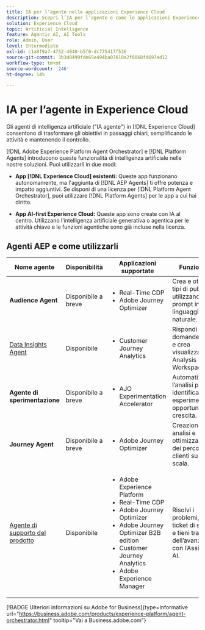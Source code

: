 ```yaml
---
title: IA per l’agente nelle applicazioni Experience Cloud
description: Scopri l’IA per l’agente e come le applicazioni Experience Cloud utilizzano il framework per l’agente di Adobe.
solution: Experience Cloud
topic: Artificial Intelligence
feature: Agentic AI, AI Tools
role: Admin, User
level: Intermediate
exl-id: c1a8f9a7-4752-4040-b5f0-dc775417f536
source-git-commit: 3b3d8499fde65e494ba07610a2f8068fd697ad12
workflow-type: tm+mt
source-wordcount: '246'
ht-degree: 14%

---
```


# IA per l’agente in Experience Cloud

Gli agenti di intelligenza artificiale (&quot;IA agente&quot;) in [!DNL Experience Cloud] consentono di trasformare gli obiettivi in passaggi chiari, semplificando le attività e mantenendo il controllo.

[!DNL Adobe Experience Platform Agent Orchestrator] e [!DNL Platform Agents] introducono queste funzionalità di intelligenza artificiale nelle nostre soluzioni. Puoi utilizzarli in due modi:

* **App [!DNL Experience Cloud] esistenti:** Queste app funzionano autonomamente, ma l&#39;aggiunta di [!DNL AEP Agents] ti offre potenza e impatto aggiuntivi. Se disponi di una licenza per [!DNL Platform Agent Orchestrator], puoi utilizzare [!DNL Platform Agents] per le app a cui hai diritto.

* **App AI-first Experience Cloud:** Queste app sono create con IA al centro. Utilizzano l’intelligenza artificiale generativa o agentica per le attività chiave e le funzioni agentiche sono già incluse nella licenza.

## Agenti AEP e come utilizzarli

| Nome agente | Disponibilità | Applicazioni supportate | Funzionalità |
|---|----------|------------|----------|
| **Audience Agent** | Disponibile a breve | <ul><li>Real-Time CDP</li><li>Adobe Journey Optimizer</li></ul> | Crea e ottimizza i tipi di pubblico utilizzando prompt in linguaggio naturale. |
| [Data Insights Agent](https://experienceleague.adobe.com/en/docs/analytics-platform/using/cja-overview/cja-b2c-overview/data-analysis-ai) | Disponibile | <ul><li>Customer Journey Analytics</li></ul> | Rispondi alle domande sui dati e crea visualizzazioni in Analysis Workspace. |
| **Agente di sperimentazione** | Disponibile a breve | <ul><li>AJO Experimentation Accelerator</li></ul> | Automatizza l’analisi per identificare esperimenti e opportunità di crescita. |
| **Journey Agent** | Disponibile a breve | <ul><li>Adobe Journey Optimizer</li></ul> | Creazione, analisi e ottimizzazione dei percorsi dei clienti su larga scala. |
| [Agente di supporto del prodotto](https://experienceleague.adobe.com/en/docs/experience-platform/ai-assistant/new-features/customer-support) | Disponibile | <ul><li>Adobe Experience Platform</li><li>Real-Time CDP</li><li>Adobe Journey Optimizer</li><li>Adobe Journey Optimizer B2B edition</li><li>Customer Journey Analytics</li><li>Adobe Experience Manager</li></ul> | Risolvi i problemi, crea ticket di supporto e tieni traccia dell’avanzamento con l’Assistente AI. |

[!BADGE Ulteriori informazioni su Adobe for Business]{type=Informative url="https://business.adobe.com/products/experience-platform/agent-orchestrator.html" tooltip="Vai a Business.adobe.com"}

<!-- 
* [Product Support Agent](https://experienceleague.adobe.com/en/docs/experience-platform/ai-assistant/new-features/customer-support) is a self-serve debugging and troubleshooting capability of [!UICONTROL AI Assistant] that you can use for Experience Platform features and applications. Troubleshoot support issues without leaving your workflows, create customer support tickets, and track case progress using AI Assistant.
* [Data Insights Agent](https://experienceleague.adobe.com/en/docs/analytics-platform/using/cja-overview/cja-b2c-overview/data-analysis-ai) is accessible from the AI Assistant in Customer Journey Analytics. It is a generative AI conversation agent that quickly and efficiently answers questions about your data. It builds relevant visualizations in Analysis Workspace using components from your data view and using your actual data. -->









